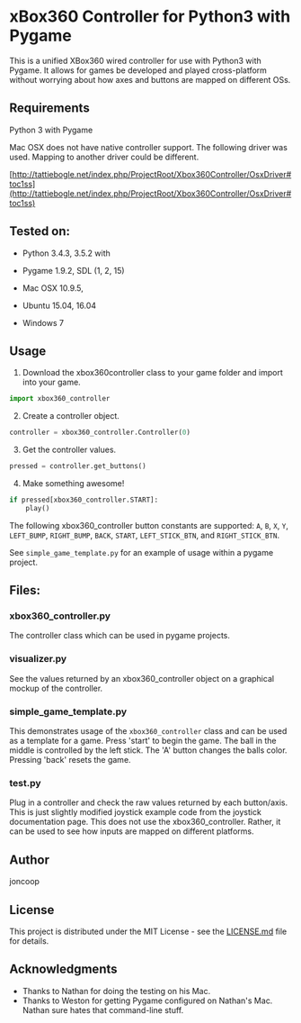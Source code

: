 # xBox360 Controller for Python3 with Pygame

This is a unified XBox360 wired controller for use with Python3 with Pygame. It allows for games be developed and played cross-platform without worrying about how axes and buttons are mapped on different OSs.

## Requirements

Python 3 with Pygame

Mac OSX does not have native controller support. The following driver was used. Mapping to another driver could be different.

[http://tattiebogle.net/index.php/ProjectRoot/Xbox360Controller/OsxDriver#toc1ss](http://tattiebogle.net/index.php/ProjectRoot/Xbox360Controller/OsxDriver#toc1ss)

## Tested on:

- Python 3.4.3, 3.5.2 with
- Pygame 1.9.2, SDL (1, 2, 15)

- Mac OSX 10.9.5,
- Ubuntu 15.04, 16.04
- Windows 7

## Usage

1. Download the xbox360controller class to your game folder and import into your game.

  ```python
  import xbox360_controller
  ```

2. Create a controller object.

  ```python
  controller = xbox360_controller.Controller(0)
  ```

3. Get the controller values.

  ```python
  pressed = controller.get_buttons()
  ```

4. Make something awesome!

  ```python
  if pressed[xbox360_controller.START]:
      play()
  ```

  The following xbox360_controller button constants are supported:
  `A`, `B`, `X`, `Y`, `LEFT_BUMP`, `RIGHT_BUMP`, `BACK`, `START`, `LEFT_STICK_BTN`, and `RIGHT_STICK_BTN`.

See `simple_game_template.py` for an example of usage within a pygame project.

## Files:

### xbox360_controller.py

The controller class which can be used in pygame projects.

### visualizer.py

See the values returned by an xbox360_controller object on a graphical mockup of the controller.

### simple_game_template.py

This demonstrates usage of the `xbox360_controller` class and can be used as a template for a game. Press 'start' to begin the game. The ball in the middle is controlled by the left stick. The 'A' button changes the balls color. Pressing 'back' resets the game.

### test.py

Plug in a controller and check the raw values returned by each button/axis. This is just slightly modified joystick example code from the joystick documentation page. This does not use the xbox360_controller. Rather, it can be used to see how inputs are mapped on different platforms.

## Author

joncoop

## License

This project is distributed under the MIT License - see the [LICENSE.md](LICENSE.md) file for details.

## Acknowledgments

* Thanks to Nathan for doing the testing on his Mac.
* Thanks to Weston for getting Pygame configured on Nathan's Mac. Nathan sure hates that command-line stuff.

